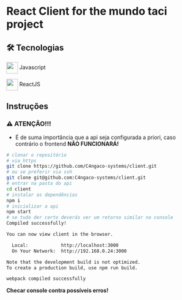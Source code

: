 # React Client for the mundo taci project

## 🛠 Tecnologias      
<img src="https://cdn.jsdelivr.net/gh/devicons/devicon/icons/javascript/javascript-plain.svg" align="center" width="30" height="30" /> Javascript

<img src="https://cdn.jsdelivr.net/gh/devicons/devicon/icons/react/react-original.svg" align="center" width="30" height="30" /> ReactJS

## Instruções
### ⚠️ ATENÇÃO!!!
- É de suma importância que a api seja configurada a priori, caso contrário o frontend **NÃO FUNCIONARÁ!**
```sh
# clonar o repositório
# via https
git clone https://github.com/C4ngaco-systems/client.git
# ou se preferir via ssh
git clone git@github.com:C4ngaco-systems/client.git
# entrar na pasta do api
cd client
# instalar as dependências
npm i
# inicializar a api
npm start
# se tudo der certo deverás ver um retorno similar no console
Compiled successfully!

You can now view client in the browser.

  Local:            http://localhost:3000
  On Your Network:  http://192.168.0.24:3000

Note that the development build is not optimized.
To create a production build, use npm run build.

webpack compiled successfully
```

**Checar console contra possíveis erros!**




